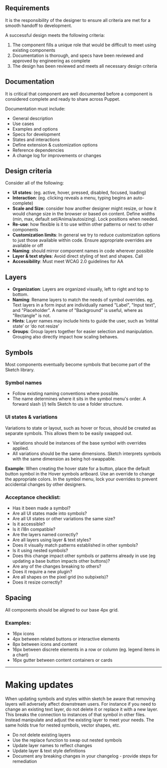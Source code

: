 ## Requirements

It is the responsibility of the designer to ensure all criteria are met for a smooth handoff to development.

A successful design meets the following criteria:

1. The component fills a unique role that would be difficult to meet using existing components
2. Documentation is thorough, and specs have been reviewed and approved by engineering as complete
3. The design has been reviewed and meets all necessary design criteria

## Documentation

It is critical that component are well documented before a component is considered complete and ready to share across Puppet.

Documentation must include:

- General description
- Use cases
- Examples and options
- Specs for development
- States and interactions
- Define extension & customization options
- Reference dependencies
- A change log for improvements or changes

## Design criteria

Consider all of the following:

- **UI states**: (eg. active, hover, pressed, disabled, focused, loading)
- **Interaction**: (eg. clicking reveals a menu, typing begins an auto-complete)
- **Scale and Size**: consider how another designer might resize, or how it would change size in the browser or based on content. Define widths (min, max, default set/Anima/autosizing). Lock positions when needed.
- **Re-use**: how flexible is it to use within other patterns or next to other components
- **Customization limits**: In general we try to reduce customization options to just those available within code. Ensure appropriate overrides are available or off
- **Naming**: should mirror component names in code wherever possible
- **Layer & text styles**: Avoid direct styling of text and shapes. Call
- **Accessibility**: Must meet WCAG 2.0 guidelines for AA

## Layers

- **Organization**: Layers are organized visually, left to right and top to bottom.
- **Naming**: Rename layers to match the needs of symbol overrides. eg. Text layers in a form input are individually named "Label", "Input text", and "Placeholder". A name of "Background" is useful, where as "Rectangle" is not.
- **Hints**: Layer names may include hints to guide the user, such as ‘initital state’ or ‘do not resize’
- **Groups**: Group layers together for easier selection and manipulation. Grouping also directly impact how scaling behaves.

## Symbols

Most components eventually become symbols that become part of the Sketch library.

### Symbol names

- Follow existing naming conventions where possible.
- The name determines where it sits in the symbol menu's order. A forward slash (/) tells Sketch to use a folder structure.

### UI states & variations

Variations to state or layout, such as hover or focus, should be created as separate symbols. This allows them to be easily swapped out.

- Variations should be instances of the base symbol with overrides applied.
- All variations should be the same dimensions. Sketch interprets symbols with the same dimension as being hot-swappable.

**Example**: When creating the hover state for a button, place the default button symbol in the Hover symbols artboard. Use an override to change the appropriate colors. In the symbol menu, lock your overrides to prevent accidental changes by other designers.

### Acceptance checklist:

- Has it been made a symbol?
- Are all UI states made into symbols?
- Are all UI states or other variations the same size?
- Is it accessible?
- Is it i18n compatible?
- Are the layers named correctly?
- Are all layers using layer & text styles?
- Does it visually match patterns established in other symbols?
- Is it using nested symbols?
- Does this change impact other symbols or patterns already in use (eg updating a base button impacts other buttons)?
- Are any of the changes breaking to others?
- Does it require a new plugin?
- Are all shapes on the pixel grid (no subpixels)?
- Does it resize correctly?

## Spacing

All components should be aligned to our base 4px grid.

### Examples:

- 16px icons
- 4px between related buttons or interactive elements
- 8px between icons and content
- 16px between discrete elements in a row or column (eg. legend items in a chart)
- 16px gutter between content containers or cards

---

# Making updates

When updating symbols and styles within sketch be aware that removing layers will adversely affect downstream users. For instance if you need to change an existing text layer, do not delete it or replace it with a new layer. This breaks the connection to instances of that symbol in other files. Instead manipulate and adjust the existing layer to meet your needs. The same holds true for nested symbols, vector shapes, etc.

- Do not delete existing layers
- Use the replace function to swap out nested symbols
- Update layer names to reflect changes
- Update layer & text style definitions
- Document any breaking changes in your changelog - provide steps for remediation
